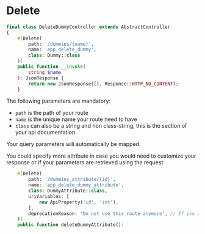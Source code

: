 # Delete

```php
final class DeleteDummyController extends AbstractController
{
    #[Delete(
        path: '/dummies/{name}',
        name: 'app_delete_dummy',
        class: Dummy::class
    )]
    public function __invoke(
        string $name
    ): JsonResponse {
        return new JsonResponse([], Response::HTTP_NO_CONTENT);
    }
```
The following parameters are mandatory:

- `path` is the path of your route
- `name` is the unique name your route need to have
- `class` can also be a string and non class-string, this is the section of your api documentation

Your query parameters will automatically be mapped. <br />

You could specify more attribute in case you would need to customize your response or if your parameters are retrieved using the request
```php
    #[Delete(
        path: '/dummies_attribute/{id}',
        name: 'app_delete_dummy_attribute',
        class: DummyAttribute::class,
        uriVariables: [
            new ApiProperty('id', 'int'),
        ],
        deprecationReason: 'Do not use this route anymore', // If you want to deprecate this route
    )]
    public function deleteDummyAttribute():
```
